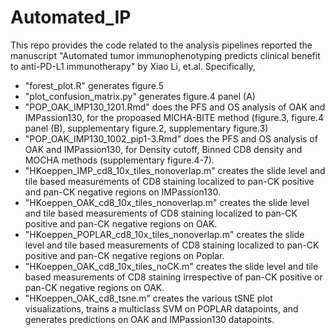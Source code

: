 # Automated_IP

This repo provides the code related to the analysis pipelines reported the manuscript "Automated tumor immunophenotyping predicts clinical benefit to anti-PD-L1 immunotherapy" by Xiao Li, et.al. Specifically, 

* "forest_plot.R" generates figure.5
* "plot_confusion_matrix.py" generates figure.4 panel (A)
* "POP_OAK_IMP130_1201.Rmd" does the PFS and OS analysis of OAK and IMPassion130, for the propoased MICHA-BITE method (figure.3, figure.4 panel (B), supplementary figure.2, supplementary figure.3)
* "POP_OAK_IMP130_1002_pip1-3.Rmd" does the PFS and OS analysis of OAK and IMPassion130, for Density cutoff, Binned CD8 density and MOCHA methods (supplementary figure.4-7). 
* "HKoeppen_IMP_cd8_10x_tiles_nonoverlap.m" creates the slide level and tile based measurements of CD8 staining localized to pan-CK positive and pan-CK negative regions on IMPassion130.
* "HKoeppen_OAK_cd8_10x_tiles_nonoverlap.m" creates the slide level and tile based measurements of CD8 staining localized to pan-CK positive and pan-CK negative regions on OAK.
* "HKoeppen_POPLAR_cd8_10x_tiles_nonoverlap.m" creates the slide level and tile based measurements of CD8 staining localized to pan-CK positive and pan-CK negative regions on Poplar.
* "HKoeppen_OAK_cd8_10x_tiles_noCK.m" creates the slide level and tile based measurements of CD8 staining irrespective of pan-CK positive or pan-CK negative regions on OAK.
* "HKoeppen_OAK_cd8_tsne.m" creates the various tSNE plot visualizations, trains a multiclass SVM on POPLAR datapoints, and generates predictions on OAK and IMPassion130 datapoints.

